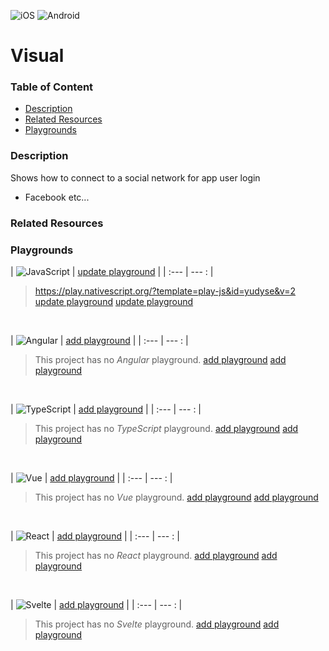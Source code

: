 [JavaScript]: https://img.shields.io/badge/JavaScript-%E2%9C%93-F7DF1E.svg?logo=JavaScript&logoColor=F7DF1E&labelColor=000000
[TypeScript]: https://img.shields.io/badge/TypeScript-%E2%9C%93-007ACC.svg?logo=TypeScript&logoColor=007ACC&labelColor=000000
[Angular]: https://img.shields.io/badge/Angular-%E2%9C%93-DD0031.svg?logo=Angular&logoColor=DD0031&labelColor=000000
[Vue]: https://img.shields.io/badge/Vue.js-%E2%9C%93-4FC08D.svg?logo=Vue.js&logoColor=4FC08D&labelColor=000000
[React]: https://img.shields.io/badge/React-%E2%9C%93-33d8ff.svg?logo=React&logoColor=33d8ff&labelColor=000000
[Svelte]: https://img.shields.io/badge/Svelte-%E2%9C%93-f93e02.svg?logo=Svelte&logoColor=f93e02&labelColor=000000
[iOS]: https://img.shields.io/badge/ios-%E2%9C%93-949393.svg?logo=apple&logoColor=white
[Android]: https://img.shields.io/badge/android-%E2%9C%93-949393.svg?logo=android&logoColor=white


<!-- Platform Support (i.e. ![ios]) -->
![iOS]
![Android]


<!-- Project Title -->
# Visual


### Table of Content
  - [Description](#description)
  - [Related Resources](#related-resources)
  - [Playgrounds](#playgrounds)


<!-- Project description -->
### Description
Shows how to connect to a social network for app user login
 - Facebook etc...


<!-- 
Reference any related resources here. These could include;
 * Existing video or blog tutorials that create the same project, or inspired it.
 * A live website or app using the behaviour, style, etc.., the app is trying to replicate.
 * Or perhaps a design from somewhere like dribbble.com inspired the project.
-->
### Related Resources



<!-- Playground Tables -->
### Playgrounds

| ![JavaScript] | [update playground](https://github.com/mudlabs/hello-word=javascript-action/issues/new/?title=[update][javascript]%20Visual&body=%3C%21%2D%2D+Just+past+your+playground+link+below+and+press+Submit+%2D%2D%3E) |
| :--- | --- : |
> https://play.nativescript.org/?template=play-js&id=yudyse&v=2
> [update playground](https://github.com/mudlabs/hello-word=javascript-action/issues/new/?title=[update][javascript]%20Visual&body=%3C%21%2D%2D+Just+past+your+playground+link+below+and+press+Submit+%2D%2D%3E)
> [update playground](https://github.com/mudlabs/hello-word=javascript-action/issues/new/?title=[update][javascript]%20Visual&body=%3C%21%2D%2D+Just+past+your+playground+link+below+and+press+Submit+%2D%2D%3E)
<br/>

| ![Angular] | [add playground](https://github.com/mudlabs/hello-word=javascript-action/issues/new/?title=[missing][angular]%20Visual&body=%3C%21%2D%2D+Just+past+your+playground+link+below+and+press+Submit+%2D%2D%3E) |
| :--- | --- : |
> This project has no _Angular_ playground.
> [add playground](https://github.com/mudlabs/hello-word=javascript-action/issues/new/?title=[missing][angular]%20Visual&body=%3C%21%2D%2D+Just+past+your+playground+link+below+and+press+Submit+%2D%2D%3E)
> [add playground](https://github.com/mudlabs/hello-word=javascript-action/issues/new/?title=[missing][angular]%20Visual&body=%3C%21%2D%2D+Just+past+your+playground+link+below+and+press+Submit+%2D%2D%3E)
<br/>

| ![TypeScript] | [add playground](https://github.com/mudlabs/hello-word=javascript-action/issues/new/?title=[missing][typescript]%20Visual&body=%3C%21%2D%2D+Just+past+your+playground+link+below+and+press+Submit+%2D%2D%3E) |
| :--- | --- : |
> This project has no _TypeScript_ playground.
> [add playground](https://github.com/mudlabs/hello-word=javascript-action/issues/new/?title=[missing][typescript]%20Visual&body=%3C%21%2D%2D+Just+past+your+playground+link+below+and+press+Submit+%2D%2D%3E)
> [add playground](https://github.com/mudlabs/hello-word=javascript-action/issues/new/?title=[missing][typescript]%20Visual&body=%3C%21%2D%2D+Just+past+your+playground+link+below+and+press+Submit+%2D%2D%3E)
<br/>

| ![Vue] | [add playground](https://github.com/mudlabs/hello-word=javascript-action/issues/new/?title=[missing][vue]%20Visual&body=%3C%21%2D%2D+Just+past+your+playground+link+below+and+press+Submit+%2D%2D%3E) |
| :--- | --- : |
> This project has no _Vue_ playground.
> [add playground](https://github.com/mudlabs/hello-word=javascript-action/issues/new/?title=[missing][vue]%20Visual&body=%3C%21%2D%2D+Just+past+your+playground+link+below+and+press+Submit+%2D%2D%3E)
> [add playground](https://github.com/mudlabs/hello-word=javascript-action/issues/new/?title=[missing][vue]%20Visual&body=%3C%21%2D%2D+Just+past+your+playground+link+below+and+press+Submit+%2D%2D%3E)
<br/>

| ![React] | [add playground](https://github.com/mudlabs/hello-word=javascript-action/issues/new/?title=[missing][react]%20Visual&body=%3C%21%2D%2D+Just+past+your+playground+link+below+and+press+Submit+%2D%2D%3E) |
| :--- | --- : |
> This project has no _React_ playground.
> [add playground](https://github.com/mudlabs/hello-word=javascript-action/issues/new/?title=[missing][react]%20Visual&body=%3C%21%2D%2D+Just+past+your+playground+link+below+and+press+Submit+%2D%2D%3E)
> [add playground](https://github.com/mudlabs/hello-word=javascript-action/issues/new/?title=[missing][react]%20Visual&body=%3C%21%2D%2D+Just+past+your+playground+link+below+and+press+Submit+%2D%2D%3E)
<br/>

| ![Svelte] | [add playground](https://github.com/mudlabs/hello-word=javascript-action/issues/new/?title=[missing][svelte]%20Visual&body=%3C%21%2D%2D+Just+past+your+playground+link+below+and+press+Submit+%2D%2D%3E) |
| :--- | --- : |
> This project has no _Svelte_ playground.
> [add playground](https://github.com/mudlabs/hello-word=javascript-action/issues/new/?title=[missing][svelte]%20Visual&body=%3C%21%2D%2D+Just+past+your+playground+link+below+and+press+Submit+%2D%2D%3E)
> [add playground](https://github.com/mudlabs/hello-word=javascript-action/issues/new/?title=[missing][svelte]%20Visual&body=%3C%21%2D%2D+Just+past+your+playground+link+below+and+press+Submit+%2D%2D%3E)
<br/>